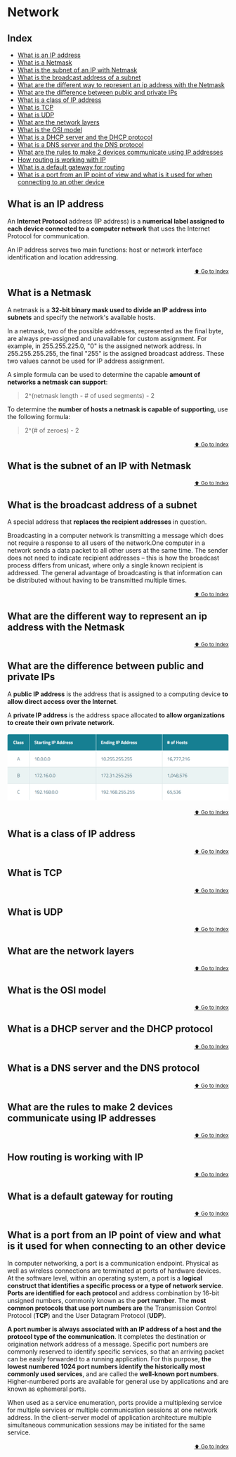 # Network<!-- omit in toc -->

## Index<!-- omit in toc -->
- [What is an IP address](#what-is-an-ip-address)
- [What is a Netmask](#what-is-a-netmask)
- [What is the subnet of an IP with Netmask](#what-is-the-subnet-of-an-ip-with-netmask)
- [What is the broadcast address of a subnet](#what-is-the-broadcast-address-of-a-subnet)
- [What are the different way to represent an ip address with the Netmask](#what-are-the-different-way-to-represent-an-ip-address-with-the-netmask)
- [What are the difference between public and private IPs](#what-are-the-difference-between-public-and-private-ips)
- [What is a class of IP address](#what-is-a-class-of-ip-address)
- [What is TCP](#what-is-tcp)
- [What is UDP](#what-is-udp)
- [What are the network layers](#what-are-the-network-layers)
- [What is the OSI model](#what-is-the-osi-model)
- [What is a DHCP server and the DHCP protocol](#what-is-a-dhcp-server-and-the-dhcp-protocol)
- [What is a DNS server and the DNS protocol](#what-is-a-dns-server-and-the-dns-protocol)
- [What are the rules to make 2 devices communicate using IP addresses](#what-are-the-rules-to-make-2-devices-communicate-using-ip-addresses)
- [How routing is working with IP](#how-routing-is-working-with-ip)
- [What is a default gateway for routing](#what-is-a-default-gateway-for-routing)
- [What is a port from an IP point of view and what is it used for when connecting
to an other device](#what-is-a-port-from-an-ip-point-of-view-and-what-is-it-used-for-when-connecting-to-an-other-device)


## What is an IP address
An **Internet Protocol** address (IP address) is a **numerical label assigned to each device connected to a computer network** that uses the Internet Protocol for communication.

An IP address serves two main functions: host or network interface identification and location addressing.

<div align="right">
  <small><a href="#network">⬆ Go to Index</a></small>
</div>


## What is a Netmask
A netmask is a **32-bit binary mask used to divide an IP address into subnets** and specify the network's available hosts.

In a netmask, two of the possible addresses, represented as the final byte, are always pre-assigned and unavailable for custom assignment. For example, in 255.255.225.0, "0" is the assigned network address. In 255.255.255.255, the final "255" is the assigned broadcast address. These two values cannot be used for IP address assignment.

A simple formula can be used to determine the capable **amount of networks a netmask can support**:
> 2^(netmask length - # of used segments) - 2

To determine the **number of hosts a netmask is capable of supporting**, use the following formula:
> 2^(# of zeroes) - 2

<div align="right">
  <small><a href="#network">⬆ Go to Index</a></small>
</div>


## What is the subnet of an IP with Netmask


<div align="right">
  <small><a href="#network">⬆ Go to Index</a></small>
</div>


## What is the broadcast address of a subnet
A special address that **replaces the recipient addresses** in question.

Broadcasting in a computer network is transmitting a message which does not require a response to all users of the network.One computer in a network sends a data packet to all other users at the same time. The sender does not need to indicate recipient addresses – this is how the broadcast process differs from unicast, where only a single known recipient is addressed. The general advantage of broadcasting is that information can be distributed without having to be transmitted multiple times.

<div align="right">
  <small><a href="#network">⬆ Go to Index</a></small>
</div>


## What are the different way to represent an ip address with the Netmask


<div align="right">
  <small><a href="#network">⬆ Go to Index</a></small>
</div>


## What are the difference between public and private IPs
A **public IP address** is the address that is assigned to a computing device **to allow direct access over the Internet**.

A **private IP address** is the address space allocated **to allow organizations to create their own private network**.

![alt text](https://github.com/Karisti/cheatsheet/blob/master/network/Screenshot_2.png)
<div align="right">
  <small><a href="#network">⬆ Go to Index</a></small>
</div>


## What is a class of IP address


<div align="right">
  <small><a href="#network">⬆ Go to Index</a></small>
</div>


## What is TCP


<div align="right">
  <small><a href="#network">⬆ Go to Index</a></small>
</div>


## What is UDP


<div align="right">
  <small><a href="#network">⬆ Go to Index</a></small>
</div>


## What are the network layers


<div align="right">
  <small><a href="#network">⬆ Go to Index</a></small>
</div>


## What is the OSI model


<div align="right">
  <small><a href="#network">⬆ Go to Index</a></small>
</div>


## What is a DHCP server and the DHCP protocol


<div align="right">
  <small><a href="#network">⬆ Go to Index</a></small>
</div>


## What is a DNS server and the DNS protocol


<div align="right">
  <small><a href="#network">⬆ Go to Index</a></small>
</div>


## What are the rules to make 2 devices communicate using IP addresses


<div align="right">
  <small><a href="#network">⬆ Go to Index</a></small>
</div>


## How routing is working with IP


<div align="right">
  <small><a href="#network">⬆ Go to Index</a></small>
</div>


## What is a default gateway for routing


<div align="right">
  <small><a href="#network">⬆ Go to Index</a></small>
</div>


## What is a port from an IP point of view and what is it used for when connecting to an other device
In computer networking, a port is a communication endpoint. Physical as well as wireless connections are terminated at ports of hardware devices. At the software level, within an operating system, a port is a **logical construct that identifies a specific process or a type of network service**. **Ports are identified for each protocol** and address combination by 16-bit unsigned numbers, commonly known as the **port number**. The **most common protocols that use port numbers are** the Transmission Control Protocol (**TCP**) and the User Datagram Protocol (**UDP**).

**A port number is always associated with an IP address of a host and the protocol type of the communication**. It completes the destination or origination network address of a message. Specific port numbers are commonly reserved to identify specific services, so that an arriving packet can be easily forwarded to a running application. For this purpose, **the lowest numbered 1024 port numbers identify the historically most commonly used services**, and are called the **well-known port numbers**. Higher-numbered ports are available for general use by applications and are known as ephemeral ports.

When used as a service enumeration, ports provide a multiplexing service for multiple services or multiple communication sessions at one network address. In the client–server model of application architecture multiple simultaneous communication sessions may be initiated for the same service.

<div align="right">
  <small><a href="#network">⬆ Go to Index</a></small>
</div>
